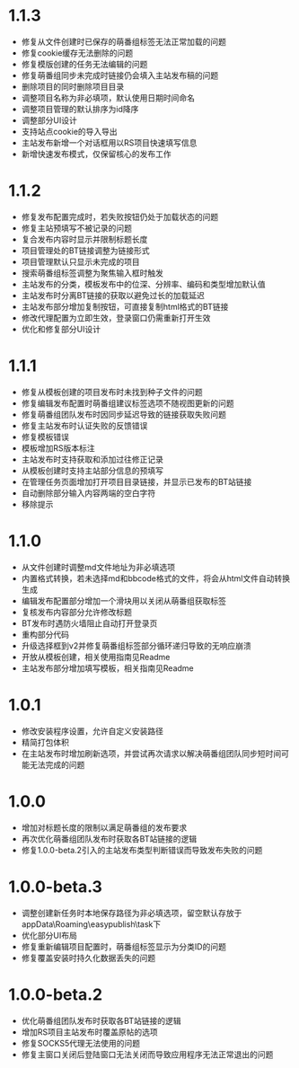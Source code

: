 # 1.1.3

- 修复从文件创建时已保存的萌番组标签无法正常加载的问题
- 修复cookie缓存无法删除的问题
- 修复模版创建的任务无法编辑的问题
- 修复萌番组同步未完成时链接仍会填入主站发布稿的问题
- 删除项目的同时删除项目目录
- 调整项目名称为非必填项，默认使用日期时间命名
- 调整项目管理的默认排序为id降序
- 调整部分UI设计
- 支持站点cookie的导入导出
- 主站发布新增一个对话框用以RS项目快速填写信息
- 新增快速发布模式，仅保留核心的发布工作

# 1.1.2

- 修复发布配置完成时，若失败按钮仍处于加载状态的问题
- 修复主站预填写不被记录的问题
- 复合发布内容时显示并限制标题长度
- 项目管理处的BT链接调整为链接形式
- 项目管理默认只显示未完成的项目
- 搜索萌番组标签调整为聚焦输入框时触发
- 主站发布的分类，模板发布中的位深、分辨率、编码和类型增加默认值
- 主站发布时分离BT链接的获取以避免过长的加载延迟
- 主站发布部分增加复制按钮，可直接复制html格式的BT链接
- 修改代理配置为立即生效，登录窗口仍需重新打开生效
- 优化和修复部分UI设计

# 1.1.1

- 修复从模板创建的项目发布时未找到种子文件的问题
- 修复编辑发布配置时萌番组建议标签选项不随视图更新的问题
- 修复萌番组团队发布时因同步延迟导致的链接获取失败问题
- 修复主站发布时认证失败的反馈错误
- 修复模板错误
- 模板增加RS版本标注
- 主站发布时支持获取和添加过往修正记录
- 从模板创建时支持主站部分信息的预填写
- 在管理任务页面增加打开项目目录链接，并显示已发布的BT站链接
- 自动删除部分输入内容两端的空白字符
- 移除提示

# 1.1.0

- 从文件创建时调整md文件地址为非必填选项
- 内置格式转换，若未选择md和bbcode格式的文件，将会从html文件自动转换生成
- 编辑发布配置部分增加一个滑块用以关闭从萌番组获取标签
- 复核发布内容部分允许修改标题
- BT发布时遇防火墙阻止自动打开登录页
- 重构部分代码
- 升级选择框到v2并修复萌番组标签部分循环递归导致的无响应崩溃
- 开放从模板创建，相关使用指南见Readme
- 主站发布部分增加填写模板，相关指南见Readme

# 1.0.1

- 修改安装程序设置，允许自定义安装路径
- 精简打包体积
- 在主站发布时增加刷新选项，并尝试再次请求以解决萌番组团队同步短时间可能无法完成的问题

# 1.0.0

- 增加对标题长度的限制以满足萌番组的发布要求
- 再次优化萌番组团队发布时获取各BT站链接的逻辑
- 修复1.0.0-beta.2引入的主站发布类型判断错误而导致发布失败的问题

# 1.0.0-beta.3

- 调整创建新任务时本地保存路径为非必填选项，留空默认存放于appData\Roaming\easypublish\task下
- 优化部分UI布局
- 修复重新编辑项目配置时，萌番组标签显示为分类ID的问题
- 修复覆盖安装时持久化数据丢失的问题

# 1.0.0-beta.2

- 优化萌番组团队发布时获取各BT站链接的逻辑
- 增加RS项目主站发布时覆盖原帖的选项
- 修复SOCKS5代理无法使用的问题
- 修复主窗口关闭后登陆窗口无法关闭而导致应用程序无法正常退出的问题